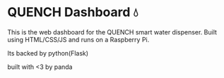 # QUENCH Dashboard 💧

This is the web dashboard for the QUENCH smart water dispenser. Built using HTML/CSS/JS and runs on a Raspberry Pi.

Its backed by python(Flask)

built with <3 by panda
